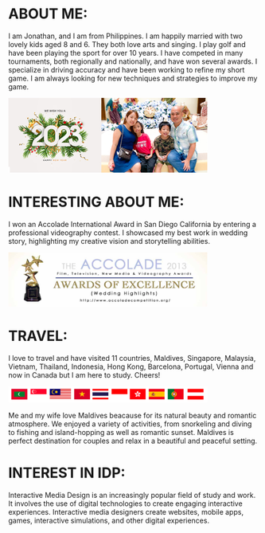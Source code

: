 # ABOUT ME:

I am Jonathan, and I am from Philippines. I am happily married with two lovely kids aged 8 and 6. They both love arts and singing. I play golf and have been playing the sport for over 10 years. I have competed in many tournaments, both regionally and nationally, and have won several awards. I specialize in driving accuracy and have been working to refine my short game. I am always looking for new techniques and strategies to improve my game.

<img src="photos/family.jpg" width=400>

# INTERESTING ABOUT ME:

I won an Accolade International Award in San Diego California by entering a professional videography contest. I showcased my best work in wedding story, highlighting my creative vision and storytelling abilities.

<img src="photos/accolade_award.jpg" width=400>

# TRAVEL: 

I love to travel and have visited 11 countries, Maldives, Singapore, Malaysia, Vietnam, Thailand, Indonesia, Hong Kong, Barcelona, Portugal, Vienna and now in Canada but I am here to study. Cheers!

<img src="photos/flags.png" width=400>

Me and my wife love Maldives beacause for its natural beauty and romantic atmosphere. We enjoyed a variety of activities, from snorkeling and diving to fishing and island-hopping as well as romantic sunset. Maldives is perfect destination for couples and relax in a beautiful and peaceful setting.

# INTEREST IN IDP:

Interactive Media Design is an increasingly popular field of study and work. It involves the use of digital technologies to create engaging interactive experiences. Interactive media designers create websites, mobile apps, games, interactive simulations, and other digital experiences.
